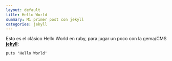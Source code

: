```yaml
---
layout: default
title: Hello World
summary: Mi primer post con jekyll
categories: jekyll
---
```


Esto es el clásico Hello World en ruby, para jugar un poco con la gema/CMS **[jekyll](http://jekyllrb.com/)**:

    puts 'Hello World'

